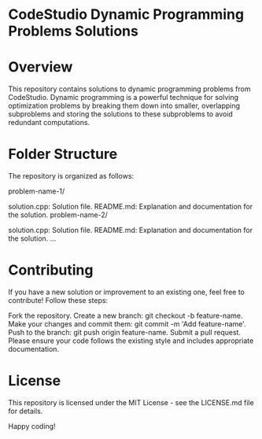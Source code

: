 # CodeStudio Dynamic Programming Problems Solutions

# Overview
This repository contains solutions to dynamic programming problems from CodeStudio. Dynamic programming is a powerful technique for solving optimization problems by breaking them down into smaller, overlapping subproblems and storing the solutions to these subproblems to avoid redundant computations.

# Folder Structure
The repository is organized as follows:

problem-name-1/

solution.cpp: Solution file.
README.md: Explanation and documentation for the solution.
problem-name-2/

solution.cpp: Solution file.
README.md: Explanation and documentation for the solution.
...

# Contributing
If you have a new solution or improvement to an existing one, feel free to contribute! Follow these steps:

Fork the repository.
Create a new branch: git checkout -b feature-name.
Make your changes and commit them: git commit -m 'Add feature-name'.
Push to the branch: git push origin feature-name.
Submit a pull request.
Please ensure your code follows the existing style and includes appropriate documentation.

# License
This repository is licensed under the MIT License - see the LICENSE.md file for details.

Happy coding!





